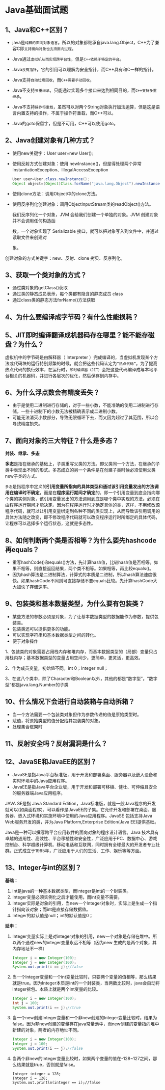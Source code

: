 # Java基础面试题

## 1、Java和C++区别？

- java是`纯粹的面向对象语言`，所以的对象都继承自java.lang.Object，C++为了兼容C即`支持面向对象也支持面向过程`。

- Java通过`虚拟机从而实现跨平台性`，但是`C++依赖于特定的平台`。
- Java`没有指针`，它的引用可以理解为安全指针，而C++具有和C一样的指针。
- Java支持`自动垃圾回收`，而`C++需要手动回收`。
- Java不支持`多重继承`，只能通过实现多个接口来达到相同目的，而`C++支持多重继承`。
- Java不支持`操作符重载`，虽然可以对两个String对象执行加法运算，但是这是语言内置支持的操作，不属于操作符重载，而C++可以。
- Java的goto保留字，但是不可用，C++可以使用goto。

## 2、Java创建对象有几种方式？

- 使用new关键字：User user=new User();

- 使用反射方式创建对象：使用 newInstance()，但是得处理两个异常 InstantiationException、IllegalAccessException

  ```java
  User user=User.class.newInstance();
  Object object=(Object)Class.forName("java.lang.Object").newInstance()
  ```

- 使用clone方法：调用Object中的clone方法。

- 使用反序列化创建对象：调用ObjectInputStream类的readObject()方法。

  我们反序列化一个对象，JVM 会给我们创建一个单独的对象。JVM 创建对象并不会调用任何构造函

  数。一个对象实现了 Serializable 接口，就可以把对象写入到文件中，并通过读取文件来创建对

  象。

创建对象的方式关键字：new、反射、clone 拷贝、反序列化。

## 3、获取一个类对象的方式？

- 通过类对象的getClass()获取
- 通过类的静态成员表示，每个类都有隐含的静态成员 class
- 通过class类的静态方法forName()方法获取

## 4、为什么要编译成字节码？有什么性能损耗？

## 5、JIT即时编译翻译成机器码存在哪里？能不能存磁盘？为什么？

虚拟机中的字节码是由解释器（ Interpreter ）完成编译的，当虚拟机发现某个方法或代码块的运行特别频繁的时候，就会把这些代码认定为`“热点代码”`。为了提高热点代码的执行效率，在运行时，`即时编译器（JIT）`会把这些代码编译成与本地平台相关的机器码，并进行各层次的优化，然后保存到内存中。

## 6、为什么浮点数会有精度丢失？

- 由于是使用二进制进行存储的，对于一些小数，不能准确的使用二进制进行存储。一些十进制下的小数无法被精确表示成二进制小数。
- 可能无法消灭小数部分，导致无限循环下去，而又因为超过了其范围，所以会导致精度损失。

## 7、面向对象的三大特征？什么是多态？

**封装、继承、多态**

**多态**是指在继承的基础上，子类重写父类的方法。即父类同一个方法，在继承的子类中表现出不同的形式。多态成立的另一个条件是在创建子类时候必须使用父类new子类的方式。

`多态`是指程序中定义的**引用变量所指向的具体类型和通过该引用变量发出的方法调用在编译时不确定**，而是在**程序运行期间才确定**的，即一个引用变量到底会指向哪个类的实例对象，该引用变量发出的方法调用到底是哪个类中实现的方法，必须在由程序运行期间才能决定。因为在程序运行时才确定具体的类，这样，不用修改源程序代码，就可以让引用变量绑定到各种不同的类实现上，从而导致该引用调用的具体方法随之改变，即不修改程序代码就可以改变程序运行时所绑定的具体代码，让程序可以选择多个运行状态，这就是多态性。

## 8、如何判断两个类是否相等？为什么要先hashcode再equals？

- 重写hashCode()和equals()方法，先计算hash值，比较hash值是否相等。如果不相等，则直接返回结果，两个类不相等。如果相等，再比较equals()。
- 因为hash算法是二进制算法，计算式的本质是二进制，所以hash算法速度很快。如果hashCode不同则可直接存储不要equals比较。先计算hashCode大大加快了存储速率。

## 9、包装类和基本数据类型，为什么要有包装类？

- 某些方法的参数必须是对象，为了让基本数据类型的数据能作为参数，提供包装类。
- 包装类还可以提供更多的功能。
- 可以实现字符串和基本数据类型之间的转化。
- 便于对象操作

1、包装类的对象需要占用栈内存和堆内存，而基本数据类型的（局部）变量只占用栈内存；基本数据类型的变量占用空间少，更简单，更灵活，更高效。

2、作为成员变量，初始值不同。int 0；Integer null；

3、在这八个类中，除了Character和Boolean以外，其他的都是“数字型”，“数字型”都是java.lang.Number的子类

## 10、什么情况下会进行自动装箱与自动拆箱？

- 当一个方法需要一个包装类对象但作为参数传递的值是原始类型时。
- 赋值，将原始类型的值分配给其包装类的对象。
- 处理集合框架时

## 11、反射安全吗？反射漏洞是什么？

## 12、JavaSE和JavaEE的区别？

- JavaSE是指Java平台标准版，用于开发和部署桌面、服务器以及嵌入设备和实时环境中的Java应用程序。
- JavaEE是指Java平台企业版，用于开发和部署可移植、健壮、可伸缩且安全的服务器端Java应用程序。

JAVA SE是指 Java Standard Edition，Java标准版，就是一般Java程序的开发就可以(如桌面程序)，可以看作是JavaEE的子集。它允许开发和部署在桌面、服务器、嵌入式环境和实施环境中使用的Java应用程序。JavaSE 包括支持Java　Ｗeb服务开发的类，并为Java Platform,Enterprise Edition(Java EE)提供基础。

Java是一种可以撰写跨平台应用软件的面向对象的程序设计语言。Java 技术具有卓越的通用性、高效性、平台移植性和安全性，广泛应用于PC、数据中心、游戏控制台、科学超级计算机、移动电话和互联网，同时拥有全球最大的开发者专业社群。正式成立于1995年，广泛应用于人们的生活、工作、娱乐等等方面。

## 13、Integer与int的区别？

**基础：**

1. int是java的一种基本数据类型，而Integer是int的一个封装类。
2. Integer变量必须实例化之后才能使用，而int变量不需要。
3. Integer实际是对象的引用，当new一个Integer对象时，实际上是生成一个指针指向该对象；而int是直接存储数据值。
4. Integer的默认值是null；int的默认值是0；

**延申：**

1. Integer变量实际上是对integer对象的引用，new一个对象是存储在堆中。所以两个通过new的integer变量永远不相等（因为new 生成的是两个对象，其内存地址不一样）

   ```java
   Integer i = new Integer(100);
   Integer j = new Integer(100);
   System.out.print(i == j);//false
   ```

2. 当一个Integer变量和一个int变量比较时，只要两个变量的值相等，那么结果就是true。因为Integer本质是int的一个封装类，当两数比较时，java会自动将integer拆包。本质上就是两个int变量的比较。

   ```java
   Integer i = new Integer(100);
   int j = 100;
   System.out.print(i == j);//true
   ```

3. 当一个new创建Integer变量和一个非new创建的Integer变量比较时，结果为false。因为非new创建的变量存在java常量池中，而new创建的变量指向堆中新建的对象，两者的内存地址不同。

   ```java
   Integer i = new Integer(100);
   Integer j = 100;
   System.out.print(i == j);//false
   ```

4. 当两个非new的Integer变量比较时，如果两个变量的值在-128~127之间，那么结果就是true，否则就是false。

   ```
   Integer integer = 128;
   Integer i = 128;
   System.out.println(integer == i);//false
   ```

   
